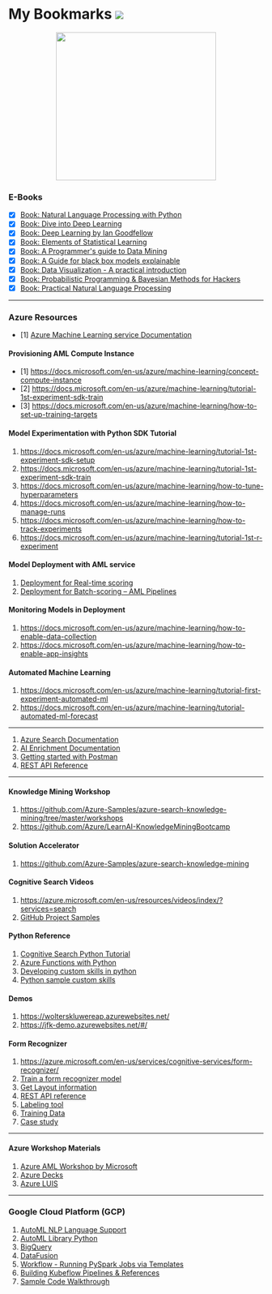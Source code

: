 # My Bookmarks ![](https://hits.dwyl.com/dhana2k14/bookmarks.svg)

<p align = "center">
    <img src = "https://drive.google.com/file/d/1z5pWLum2ckgUobpnjbRHOKdQBe23Farq/view?usp=sharing" width = 316 height = 292/>    
</p>

### E-Books

- [x] [Book: Natural Language Processing with Python](http://www.nltk.org/book_1ed/)
- [x] [Book: Dive into Deep Learning](http://d2l.ai/)
- [x] [Book: Deep Learning by Ian Goodfellow](https://www.deeplearningbook.org/)
- [x] [Book: Elements of Statistical Learning](https://web.stanford.edu/~hastie/ElemStatLearn/)
- [x] [Book: A Programmer's guide to Data Mining](http://guidetodatamining.com/)
- [x] [Book: A Guide for black box models explainable](https://christophm.github.io/interpretable-ml-book/)
- [x] [Book: Data Visualization - A practical introduction](https://socviz.co/index.html#preface)
- [x] [Book: Probabilistic Programming & Bayesian Methods for Hackers](http://camdavidsonpilon.github.io/Probabilistic-Programming-and-Bayesian-Methods-for-Hackers/)
- [x] [Book: Practical Natural Language Processing](https://github.com/practical-nlp/practical-nlp)

---
### Azure Resources
- [1] [Azure Machine Learning service Documentation](https://docs.microsoft.com/en-us/azure/machine-learning/)

#### Provisioning AML Compute Instance
- [1] https://docs.microsoft.com/en-us/azure/machine-learning/concept-compute-instance
- [2] https://docs.microsoft.com/en-us/azure/machine-learning/tutorial-1st-experiment-sdk-train
- [3] https://docs.microsoft.com/en-us/azure/machine-learning/how-to-set-up-training-targets

#### Model Experimentation with Python SDK Tutorial
1. https://docs.microsoft.com/en-us/azure/machine-learning/tutorial-1st-experiment-sdk-setup
2. https://docs.microsoft.com/en-us/azure/machine-learning/tutorial-1st-experiment-sdk-train
3. https://docs.microsoft.com/en-us/azure/machine-learning/how-to-tune-hyperparameters
4. https://docs.microsoft.com/en-us/azure/machine-learning/how-to-manage-runs
5. https://docs.microsoft.com/en-us/azure/machine-learning/how-to-track-experiments
6. https://docs.microsoft.com/en-us/azure/machine-learning/tutorial-1st-r-experiment

#### Model Deployment with AML service  
1. [Deployment for Real-time scoring](https://docs.microsoft.com/en-us/azure/machine-learning/tutorial-deploy-models-with-aml)
2. [Deployment for Batch-scoring – AML Pipelines](https://docs.microsoft.com/en-us/azure/machine-learning/tutorial-pipeline-batch-scoring-classification)

#### Monitoring Models in Deployment
1. https://docs.microsoft.com/en-us/azure/machine-learning/how-to-enable-data-collection
2. https://docs.microsoft.com/en-us/azure/machine-learning/how-to-enable-app-insights

#### Automated Machine Learning
1. https://docs.microsoft.com/en-us/azure/machine-learning/tutorial-first-experiment-automated-ml
2. https://docs.microsoft.com/en-us/azure/machine-learning/tutorial-automated-ml-forecast
---

1. [Azure Search Documentation](https://docs.microsoft.com/en-us/azure/search/)
2. [AI Enrichment  Documentation](https://docs.microsoft.com/en-us/azure/search/cognitive-search-resources-documentation)
3. [Getting started with Postman](https://docs.microsoft.com/en-us/azure/search/search-get-started-postman)
4. [REST API Reference](https://docs.microsoft.com/en-us/rest/api/searchservice/)

---
#### Knowledge Mining Workshop
1. https://github.com/Azure-Samples/azure-search-knowledge-mining/tree/master/workshops 
2. https://github.com/Azure/LearnAI-KnowledgeMiningBootcamp

#### Solution Accelerator
1. https://github.com/Azure-Samples/azure-search-knowledge-mining 

#### Cognitive Search Videos
1. https://azure.microsoft.com/en-us/resources/videos/index/?services=search 
2. [GitHub Project Samples](https://github.com/search?q=%22Azure+Search%22)

#### Python Reference
1. [Cognitive Search Python Tutorial](https://docs.microsoft.com/en-us/azure/search/cognitive-search-tutorial-blob-python)
2. [Azure Functions with Python](https://docs.microsoft.com/en-us/azure/azure-functions/functions-create-first-function-vs-code?pivots=programming-language-python)
3. [Developing custom skills in python](https://docs.microsoft.com/en-us/azure/search/cognitive-search-custom-skill-python)
4. [Python sample custom skills](https://github.com/Rodrigossz/Python-Custom-Skills-Toolkit)

#### Demos
1. https://wolterskluwereap.azurewebsites.net/
2. https://jfk-demo.azurewebsites.net/#/

#### Form Recognizer
1. https://azure.microsoft.com/en-us/services/cognitive-services/form-recognizer/
2. [Train a form recognizer model](https://docs.microsoft.com/en-us/azure/cognitive-services/form-recognizer/quickstarts/python-train-extract)
3. [Get Layout information](https://docs.microsoft.com/en-us/azure/cognitive-services/form-recognizer/quickstarts/python-layout)
4. [REST API reference](https://westus2.dev.cognitive.microsoft.com/docs/services/form-recognizer-api-v2-preview/operations/AnalyzeWithCustomForm)
5. [Labeling tool](https://docs.microsoft.com/en-us/azure/cognitive-services/form-recognizer/quickstarts/label-tool)
6. [Training Data](https://docs.microsoft.com/en-us/azure/cognitive-services/form-recognizer/build-training-data-set)
7. [Case study](https://azure.microsoft.com/en-us/resources/videos/learn-about-ai-powered-robotic-process-automation-with-form-recognizer/)

---

#### Azure Workshop Materials
1. [Azure AML Workshop by Microsoft](https://drive.google.com/file/d/1gmKjc6Na-REgtRvz2UT6YUuqyu6RiH4u/view?usp=sharing)
2. [Azure Decks](https://drive.google.com/file/d/12m_xk3vCeNHjOwmMzlCvUN1nR_oNDTC0/view?usp=sharing)
3. [Azure LUIS](https://drive.google.com/file/d/1z7d4WKDk6SDfRyY0_MF-5Hqd8tRW2GQe/view?usp=sharing)

--- 
### Google Cloud Platform (GCP)
1. [AutoML NLP Language Support](https://cloud.google.com/natural-language/automl/docs/languages)
2. [AutoML Library Python](https://github.com/googleapis/python-automl)
3. [BigQuery](https://cloud.google.com/bigquery/docs)
4. [DataFusion](https://cloud.google.com/data-fusion/docs)
5. [Workflow - Running PySpark Jobs via Templates](https://medium.com/@sourabhsjain/running-pyspark-jobs-on-dataproc-cluster-using-workflow-templates-7fba307aa663)
6. [Building Kubeflow Pipelines & References](https://cloud.google.com/ai-hub/docs/kubeflow-pipeline)
7. [Sample Code Walkthrough](https://github.com/GoogleCloudPlatform/mlops-on-gcp/tree/master/workshops/kfp-caip-sklearn)